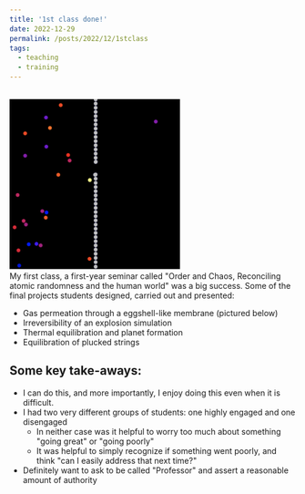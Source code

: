 ```yaml
---
title: '1st class done!'
date: 2022-12-29
permalink: /posts/2022/12/1stclass
tags:
  - teaching
  - training
---
```


<br/><img src="/images/FYS_eggshell.png" width=300 /><br>
My first class, a first-year seminar called "Order and Chaos, Reconciling atomic randomness and the human world" was a big success.
Some of the final projects students designed, carried out and presented:
* Gas permeation through a eggshell-like membrane (pictured below)
* Irreversibility of an explosion simulation
* Thermal equilibration and planet formation
* Equilibration of plucked strings


Some key take-aways:
------
* I can do this, and more importantly, I enjoy doing this even when it is difficult.
* I had two very different groups of students: one highly engaged and one disengaged
  * In neither case was it helpful to worry too much about something "going great" or "going poorly"
  * It was helpful to simply recognize if something went poorly, and think "can I easily address that next time?"
* Definitely want to ask to be called "Professor" and assert a reasonable amount of authority

